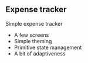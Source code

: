 ## Expense tracker

Simple expense tracker
* A few screens
* Simple  theming
* Primitive state management
* A bit of adaptiveness